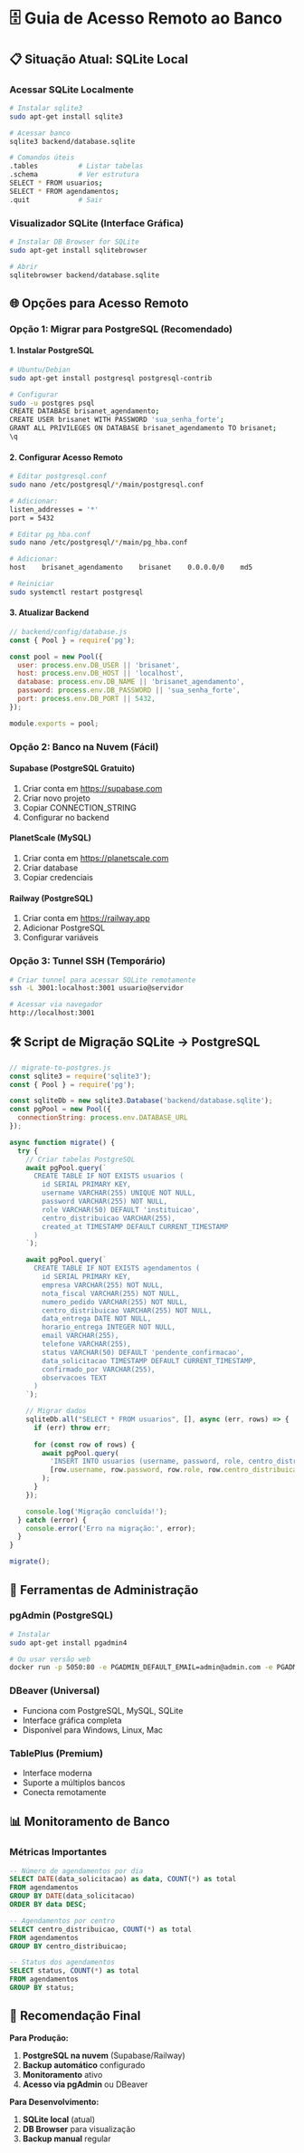 # 🗄️ Guia de Acesso Remoto ao Banco

## 📋 Situação Atual: SQLite Local

### Acessar SQLite Localmente
```bash
# Instalar sqlite3
sudo apt-get install sqlite3

# Acessar banco
sqlite3 backend/database.sqlite

# Comandos úteis
.tables          # Listar tabelas
.schema          # Ver estrutura
SELECT * FROM usuarios;
SELECT * FROM agendamentos;
.quit            # Sair
```

### Visualizador SQLite (Interface Gráfica)
```bash
# Instalar DB Browser for SQLite
sudo apt-get install sqlitebrowser

# Abrir
sqlitebrowser backend/database.sqlite
```

## 🌐 Opções para Acesso Remoto

### Opção 1: Migrar para PostgreSQL (Recomendado)

#### 1. Instalar PostgreSQL
```bash
# Ubuntu/Debian
sudo apt-get install postgresql postgresql-contrib

# Configurar
sudo -u postgres psql
CREATE DATABASE brisanet_agendamento;
CREATE USER brisanet WITH PASSWORD 'sua_senha_forte';
GRANT ALL PRIVILEGES ON DATABASE brisanet_agendamento TO brisanet;
\q
```

#### 2. Configurar Acesso Remoto
```bash
# Editar postgresql.conf
sudo nano /etc/postgresql/*/main/postgresql.conf

# Adicionar:
listen_addresses = '*'
port = 5432

# Editar pg_hba.conf
sudo nano /etc/postgresql/*/main/pg_hba.conf

# Adicionar:
host    brisanet_agendamento    brisanet    0.0.0.0/0    md5

# Reiniciar
sudo systemctl restart postgresql
```

#### 3. Atualizar Backend
```javascript
// backend/config/database.js
const { Pool } = require('pg');

const pool = new Pool({
  user: process.env.DB_USER || 'brisanet',
  host: process.env.DB_HOST || 'localhost',
  database: process.env.DB_NAME || 'brisanet_agendamento',
  password: process.env.DB_PASSWORD || 'sua_senha_forte',
  port: process.env.DB_PORT || 5432,
});

module.exports = pool;
```

### Opção 2: Banco na Nuvem (Fácil)

#### Supabase (PostgreSQL Gratuito)
1. Criar conta em https://supabase.com
2. Criar novo projeto
3. Copiar CONNECTION_STRING
4. Configurar no backend

#### PlanetScale (MySQL)
1. Criar conta em https://planetscale.com
2. Criar database
3. Copiar credenciais

#### Railway (PostgreSQL)
1. Criar conta em https://railway.app
2. Adicionar PostgreSQL
3. Configurar variáveis

### Opção 3: Tunnel SSH (Temporário)
```bash
# Criar tunnel para acessar SQLite remotamente
ssh -L 3001:localhost:3001 usuario@servidor

# Acessar via navegador
http://localhost:3001
```

## 🛠️ Script de Migração SQLite → PostgreSQL

```javascript
// migrate-to-postgres.js
const sqlite3 = require('sqlite3');
const { Pool } = require('pg');

const sqliteDb = new sqlite3.Database('backend/database.sqlite');
const pgPool = new Pool({
  connectionString: process.env.DATABASE_URL
});

async function migrate() {
  try {
    // Criar tabelas PostgreSQL
    await pgPool.query(`
      CREATE TABLE IF NOT EXISTS usuarios (
        id SERIAL PRIMARY KEY,
        username VARCHAR(255) UNIQUE NOT NULL,
        password VARCHAR(255) NOT NULL,
        role VARCHAR(50) DEFAULT 'instituicao',
        centro_distribuicao VARCHAR(255),
        created_at TIMESTAMP DEFAULT CURRENT_TIMESTAMP
      )
    `);

    await pgPool.query(`
      CREATE TABLE IF NOT EXISTS agendamentos (
        id SERIAL PRIMARY KEY,
        empresa VARCHAR(255) NOT NULL,
        nota_fiscal VARCHAR(255) NOT NULL,
        numero_pedido VARCHAR(255) NOT NULL,
        centro_distribuicao VARCHAR(255) NOT NULL,
        data_entrega DATE NOT NULL,
        horario_entrega INTEGER NOT NULL,
        email VARCHAR(255),
        telefone VARCHAR(255),
        status VARCHAR(50) DEFAULT 'pendente_confirmacao',
        data_solicitacao TIMESTAMP DEFAULT CURRENT_TIMESTAMP,
        confirmado_por VARCHAR(255),
        observacoes TEXT
      )
    `);

    // Migrar dados
    sqliteDb.all("SELECT * FROM usuarios", [], async (err, rows) => {
      if (err) throw err;
      
      for (const row of rows) {
        await pgPool.query(
          'INSERT INTO usuarios (username, password, role, centro_distribuicao) VALUES ($1, $2, $3, $4)',
          [row.username, row.password, row.role, row.centro_distribuicao]
        );
      }
    });

    console.log('Migração concluída!');
  } catch (error) {
    console.error('Erro na migração:', error);
  }
}

migrate();
```

## 🔐 Ferramentas de Administração

### pgAdmin (PostgreSQL)
```bash
# Instalar
sudo apt-get install pgadmin4

# Ou usar versão web
docker run -p 5050:80 -e PGADMIN_DEFAULT_EMAIL=admin@admin.com -e PGADMIN_DEFAULT_PASSWORD=admin dpage/pgadmin4
```

### DBeaver (Universal)
- Funciona com PostgreSQL, MySQL, SQLite
- Interface gráfica completa
- Disponível para Windows, Linux, Mac

### TablePlus (Premium)
- Interface moderna
- Suporte a múltiplos bancos
- Conecta remotamente

## 📊 Monitoramento de Banco

### Métricas Importantes
```sql
-- Número de agendamentos por dia
SELECT DATE(data_solicitacao) as data, COUNT(*) as total 
FROM agendamentos 
GROUP BY DATE(data_solicitacao) 
ORDER BY data DESC;

-- Agendamentos por centro
SELECT centro_distribuicao, COUNT(*) as total 
FROM agendamentos 
GROUP BY centro_distribuicao;

-- Status dos agendamentos
SELECT status, COUNT(*) as total 
FROM agendamentos 
GROUP BY status;
```

## 🚀 Recomendação Final

**Para Produção:**
1. **PostgreSQL na nuvem** (Supabase/Railway)
2. **Backup automático** configurado
3. **Monitoramento** ativo
4. **Acesso via pgAdmin** ou DBeaver

**Para Desenvolvimento:**
1. **SQLite local** (atual)
2. **DB Browser** para visualização
3. **Backup manual** regular 
